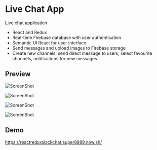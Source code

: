 # Live Chat App

Live chat application

* React and Redux 
* Real-time Firebase database with user authentication
* Semantic UI React for user interface
* Send messages and upload images to Firebase storage
* Create new channels, send direct message to users, select favourite channels, notifications for new messages


## Preview

![ScreenShot](https://raw.github.com/super8989/ReactRedux_slack_chat/master/screenshot/1.png)



![ScreenShot](https://raw.github.com/super8989/ReactRedux_slack_chat/master/screenshot/2.png)



![ScreenShot](https://raw.github.com/super8989/ReactRedux_slack_chat/master/screenshot/3.png)



![ScreenShot](https://raw.github.com/super8989/ReactRedux_slack_chat/master/screenshot/4.png)



## Demo

https://reactreduxslackchat.super8989.now.sh/
